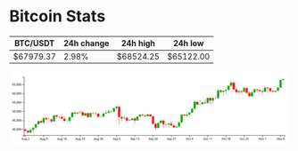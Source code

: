 # Bitcoin Stats

BTC/USDT|24h change|24h high|24h low|
|---|---|---|---|
|$67979.37|2.98%|$68524.25|$65122.00|

<img src="./chart.svg">
